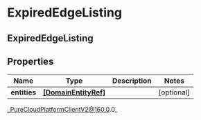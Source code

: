 # ExpiredEdgeListing

## ExpiredEdgeListing

## Properties

|Name | Type | Description | Notes|
|------------ | ------------- | ------------- | -------------|
| **entities** | [**[DomainEntityRef]**](DomainEntityRef) |  | [optional] |



_PureCloudPlatformClientV2@160.0.0_
